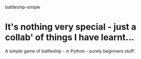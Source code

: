 battleship-simple

It's nothing very special - just a collab' of things I have learnt...
=================

A simple game of battleship - in Python - purely beginners stuff'. 
